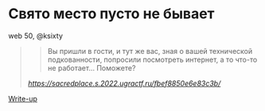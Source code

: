 # Свято место пусто не бывает

web 50, @ksixty

> >Вы пришли в гости, и тут же вас, зная о вашей технической подкованности, попросили посмотреть интернет, а то что-то не работает... Поможете?
>
> _https://sacredplace.s.2022.ugractf.ru/fbef8850e6e83c3b/_

[Write-up](WRITEUP.md)
